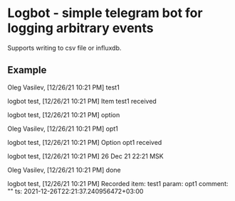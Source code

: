 # Logbot - simple telegram bot for logging arbitrary events

Supports writing to csv file or influxdb.

## Example
Oleg Vasilev, [12/26/21 10:21 PM]
test1

logbot test, [12/26/21 10:21 PM]
Item test1 received

logbot test, [12/26/21 10:21 PM]
option

Oleg Vasilev, [12/26/21 10:21 PM]
opt1

logbot test, [12/26/21 10:21 PM]
Option opt1 received

logbot test, [12/26/21 10:21 PM]
26 Dec 21 22:21 MSK

Oleg Vasilev, [12/26/21 10:21 PM]
done

logbot test, [12/26/21 10:21 PM]
Recorded
item: test1
param: opt1
comment: ""
ts: 2021-12-26T22:21:37.240956472+03:00
